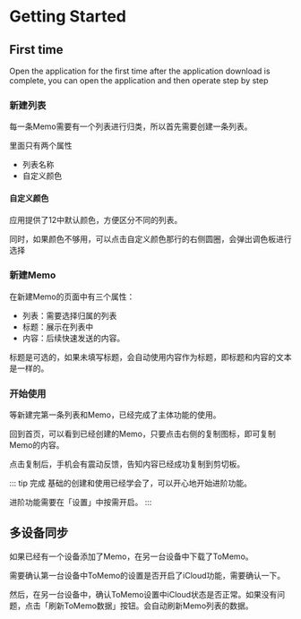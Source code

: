# Getting Started

## First time
Open the application for the first time after the application download is complete, you can open the application and then operate step by step
<!-- ::: details 展示如下
![首次加载主页](/images/getting-started/first-load-homepage.png)
::: -->

### 新建列表
每一条Memo需要有一个列表进行归类，所以首先需要创建一条列表。

里面只有两个属性
- 列表名称
- 自定义颜色

#### 自定义颜色
应用提供了12中默认颜色，方便区分不同的列表。

同时，如果颜色不够用，可以点击自定义颜色那行的右侧圆圈，会弹出调色板进行选择

### 新建Memo

在新建Memo的页面中有三个属性：
- 列表：需要选择归属的列表
- 标题：展示在列表中
- 内容：后续快速发送的内容。

标题是可选的，如果未填写标题，会自动使用内容作为标题，即标题和内容的文本是一样的。

### 开始使用
等新建完第一条列表和Memo，已经完成了主体功能的使用。

回到首页，可以看到已经创建的Memo，只要点击右侧的复制图标，即可复制Memo的内容。

<!-- ::: details 展示如下
![homepage-memo-rows](/images/getting-started/homepage-memo-rows.jpg)
::: -->

点击复制后，手机会有震动反馈，告知内容已经成功复制到剪切板。

::: tip 完成
基础的创建和使用已经学会了，可以开心地开始进阶功能。

进阶功能需要在「设置」中按需开启。
:::


## 多设备同步
如果已经有一个设备添加了Memo，在另一台设备中下载了ToMemo。

需要确认第一台设备中ToMemo的设置是否开启了iCloud功能，需要确认一下。

然后，在另一台设备中，确认ToMemo设置中iCloud状态是否正常。如果没有问题，点击「刷新ToMemo数据」按钮。会自动刷新Memo列表的数据。

